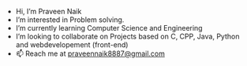 -  Hi, I’m Praveen Naik
-  I’m interested in Problem solving.
-  I’m currently learning Computer Science and Engineering
-  I’m looking to collaborate on Projects based on C, CPP, Java, Python and webdevelopement (front-end)
- 📫 Reach me at praveennaik8887@gmail.com

<!---
Praveennaik8/Praveennaik8 is a ✨ special ✨ repository because its `README.md` (this file) appears on your GitHub profile.
You can click the Preview link to take a look at your changes.
--->
